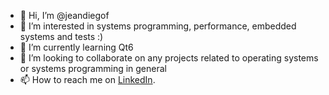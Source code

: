 - 👋 Hi, I’m @jeandiegof
- 👀 I’m interested in systems programming, performance, embedded systems and tests :) 
- 🌱 I’m currently learning Qt6 
- 💞️ I’m looking to collaborate on any projects related to operating systems or systems programming in general
- 📫 How to reach me on [LinkedIn](https://www.linkedin.com/in/jeanfontena/).

<!---
jeandiegof/jeandiegof is a ✨ special ✨ repository because its `README.md` (this file) appears on your GitHub profile.
You can click the Preview link to take a look at your changes.
--->
